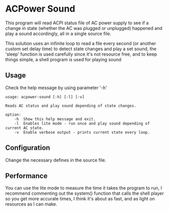 # ACPower Sound
This program will read ACPI status file of AC power supply to see if a change in 
state (whether the AC was plugged or unplugged) happened and play a sound accordingly, all in a single source file.

This solution uses an infinite loop to read a file every second (or another custom set delay time)
to detect state changes and play a set sound, the 'sleep' function is used carefully since it's not
resource free, and to keep things simple, a shell program is used for playing sound

## Usage
Check the help message by using parameter '-h'
```
usage: acpower-sound [-h] [-l] [-v]

Reads AC status and play sound depending of state changes.

option:
	-h	Show this help message and exit.
	-l	Enables lite mode - run once and play sound depending of current AC state.
	-v	Enable verbose output - prints current state every loop.
```

## Configuration
Change the necessary defines in the source file.

## Performance
You can use the lite mode to measure the time it takes the program to run, I recommend commenting out the system() function that
calls the shell player so you get more accurate times, I think it's about as fast, and as light on resources as I can make.
